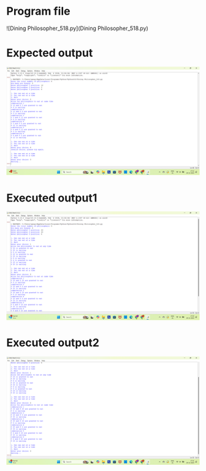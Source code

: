 # Program file
![Dining Philosopher_518.py](Dining Philosopher_518.py)

# Expected output
![ExpectedOutput](ExpectedOutput.png)

# Executed output1
![ExecutedOutput1](ExecutedOutput1.png)

# Executed output2
![ExecutedOutput2](ExecutedOutput2.png)









